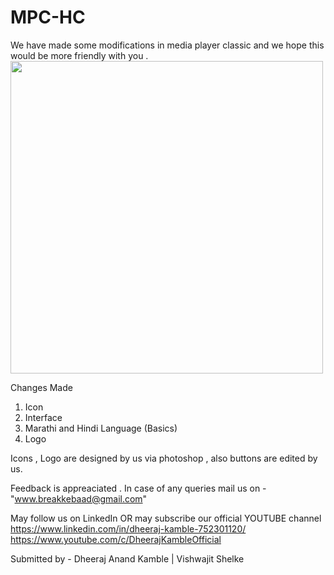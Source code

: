 # MPC-HC
We have made some modifications in media player classic and we hope this would be more friendly with you .
<img src="https://raw.githubusercontent.com/itsurboydheerajkamble/MPC-HC/master/Logo/08.png" width="500" height="500">

Changes Made 
1) Icon
2) Interface
3) Marathi and Hindi Language (Basics)
4) Logo 

 Icons , Logo are designed by us via photoshop , also buttons are edited by us.
 
 Feedback is appreaciated .
 In case of any queries mail us on - "www.breakkebaad@gmail.com"
 
 May follow us on LinkedIn OR may subscribe our official YOUTUBE channel 
 https://www.linkedin.com/in/dheeraj-kamble-752301120/
 https://www.youtube.com/c/DheerajKambleOfficial

Submitted by - Dheeraj Anand Kamble |
               Vishwajit Shelke
               
